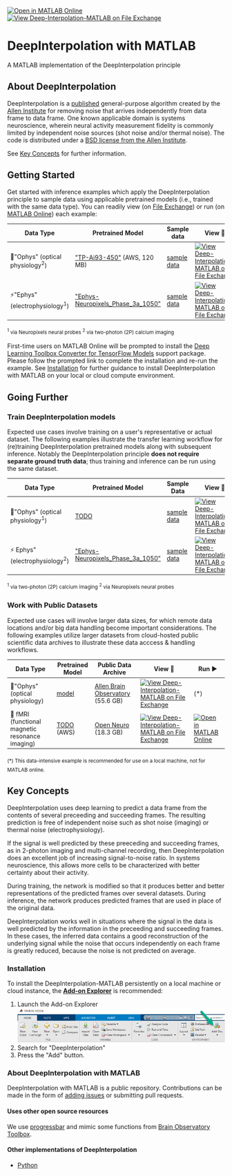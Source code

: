 [![Open in MATLAB Online](https://www.mathworks.com/images/responsive/global/open-in-matlab-online.svg)](https://matlab.mathworks.com/open/github/v1?repo=INCF/DeepInterpolation-MATLAB&file=gettingStarted.mlx)
[![View Deep-Interpolation-MATLAB on File Exchange](https://www.mathworks.com/matlabcentral/images/matlab-file-exchange.svg)](https://www.mathworks.com/matlabcentral/fileexchange/134991-deepinterpolation-matlab)

# DeepInterpolation with MATLAB
A MATLAB implementation of the DeepInterpolation principle

## About DeepInterpolation
DeepInterpolation is a [published](https://pubmed.ncbi.nlm.nih.gov/34650233) general-purpose algorithm created by the [Allen Institute](https://alleninstitute.org/) for removing noise that arrives independently from data frame to data frame. One known applicable domain is systems neuroscience, wherein neural activity measurement fidelity is commonly limited by independent noise sources (shot noise and/or thermal noise). The code is distributed under a [BSD license from the Allen Institute](LICENSE).

See [Key Concepts](https://github.com/MATLAB-Community-Toolboxes-at-INCF/DeepInterpolation-MATLAB/edit/main/README.md#key-concepts) for further information. 

## Getting Started
Get started with inference examples which apply the DeepInterpolation principle to sample data using applicable pretrained models (i.e., trained with the same data type). You can readily view (on [File Exchange](https://www.mathworks.com/matlabcentral/fileexchange/?category%5B%5D=overview%2Fsciences1689.support%2Fneuroscie832.support%2Fcellular-837&sort=date_desc_updated)) or run (on [MATLAB Online](https://www.mathworks.com/products/matlab-online.html)) each example:

| Data Type | Pretrained Model|  Sample data  | View :eyes: | Run ▶️
|  --- | --- | --- | --- | --- |
|🔬"Ophys" (optical physiology<sup>2</sup>) | ["TP-Ai93-450"](https://github.com/MATLAB-Community-Toolboxes-at-INCF/DeepInterpolation-MATLAB/blob/main/pretrainedModels/pretrained.json)  (AWS, 120 MB) | [sample data](sampleData/ophys_tiny_761605196.tif)   | [![View Deep-Interpolation-MATLAB on File Exchange](https://www.mathworks.com/matlabcentral/images/matlab-file-exchange.svg)](https://viewer.mathworks.com/?viewer=live_code&url=https%3A%2F%2Fwww.mathworks.com%2Fmatlabcentral%2Fmlc-downloads%2Fdownloads%2F84c22101-bffc-435a-910c-b0c7dcd5b386%2F29e7e92d-4639-4178-8e19-739580981e60%2Ffiles%2Fexamples%2Ftiny_ophys_inference.mlx&embed=web) | [![Open in MATLAB Online](https://www.mathworks.com/images/responsive/global/open-in-matlab-online.svg)](https://matlab.mathworks.com/open/github/v1?repo=INCF/DeepInterpolation-MATLAB&file=examples/tiny_ophys_inference.mlx)
|⚡"Ephys" (electrophysiology<sup>1</sup>) | ["Ephys-Neuropixels_Phase_3a_1050"](https://github.com/MATLAB-Community-Toolboxes-at-INCF/DeepInterpolation-MATLAB/blob/main/pretrainedModels/pretrained.json)  | [sample data](sampleData/ephys_tiny_continuous.dat2) | [![View Deep-Interpolation-MATLAB on File Exchange](https://www.mathworks.com/matlabcentral/images/matlab-file-exchange.svg)](https://viewer.mathworks.com/?viewer=live_code&url=https%3A%2F%2Fwww.mathworks.com%2Fmatlabcentral%2Fmlc-downloads%2Fdownloads%2F84c22101-bffc-435a-910c-b0c7dcd5b386%2F29e7e92d-4639-4178-8e19-739580981e60%2Ffiles%2Fexamples%2Ftiny_ephys_inference.mlx&embed=web) | [![Open in MATLAB Online](https://www.mathworks.com/images/responsive/global/open-in-matlab-online.svg)](https://matlab.mathworks.com/open/github/v1?repo=INCF/DeepInterpolation-MATLAB&file=examples/tiny_ephys_inference.mlx)


<sub><sup>1</sup> via Neuropixels neural probes <sup>2</sup> via two-photon (2P) calcium imaging<sub>

First-time users on MATLAB Online will be prompted to install the [Deep Learning Toolbox Converter for TensorFlow Models](https://nl.mathworks.com/matlabcentral/fileexchange/64649-deep-learning-toolbox-converter-for-tensorflow-models) support package. Please follow the prompted link to complete the installation and re-run the example. See [Installation](https://github.com/MATLAB-Community-Toolboxes-at-INCF/DeepInterpolation-MATLAB/edit/vijayiyer05-patch-1/README.md#installation) for further guidance to install DeepInterpolation with MATLAB on your local or cloud compute environment. 

## Going Further

### Train DeepInterpolation models 
Expected use cases involve training on a user's representative or actual dataset. The following examples illustrate the transfer learning workflow for (re)training DeepInterpolation pretrained models along with subsequent inference. Notably the DeepInterpolation principle **does not require separate ground truth data**; thus training and inference can be run using the same dataset. 

| Data Type  | Pretrained Model |  Sample Data | View :eyes:| Run ▶️
|---|---|---|---|---|
| 🔬"Ophys" (optical physiology<sup>1</sup>)| [TODO](sample_data/pretrainedNetwork.mat) | [sample data](sampleData/ophys_tiny_761605196.tif) | [![View Deep-Interpolation-MATLAB on File Exchange](https://www.mathworks.com/matlabcentral/images/matlab-file-exchange.svg)](https://viewer.mathworks.com/?viewer=live_code&url=https%3A%2F%2Fwww.mathworks.com%2Fmatlabcentral%2Fmlc-downloads%2Fdownloads%2F84c22101-bffc-435a-910c-b0c7dcd5b386%2Fbfd58de9-1242-48ba-81bc-dfe9c37fae6b%2Ffiles%2Fexamples%2Fcustomdatastore_example.mlx&embed=web) | [![Open in MATLAB Online](https://www.mathworks.com/images/responsive/global/open-in-matlab-online.svg)](https://matlab.mathworks.com/open/github/v1?repo=INCF/DeepInterpolation-MATLAB&file=examples/tiny_ophys_training.mlx)
| ⚡ Ephys" (electrophysiology<sup>2</sup>) | ["Ephys-Neuropixels_Phase_3a_1050"](pretrainedModels/pretrained.json) | [sample data](sampleData/ephys_tiny_continuous.dat2) | [![View Deep-Interpolation-MATLAB on File Exchange](https://www.mathworks.com/matlabcentral/images/matlab-file-exchange.svg)](https://viewer.mathworks.com/?viewer=live_code&url=https%3A%2F%2Fwww.mathworks.com%2Fmatlabcentral%2Fmlc-downloads%2Fdownloads%2F84c22101-bffc-435a-910c-b0c7dcd5b386%2F29e7e92d-4639-4178-8e19-739580981e60%2Ffiles%2Fexamples%2Ftiny_ephys_training.mlx&embed=web) | [![Open in MATLAB Online](https://www.mathworks.com/images/responsive/global/open-in-matlab-online.svg)](https://matlab.mathworks.com/open/github/v1?repo=INCF/DeepInterpolation-MATLAB&file=examples/tiny_ephys_training.mlx)

<sub><sup>1</sup> via two-photon (2P) calcium imaging <sup>2</sup> via Neuropixels neural probes<sub>



### Work with Public Datasets
Expected use cases will involve larger data sizes, for which remote data locations and/or big data handling become important considerations. The following examples utilize larger datasets from cloud-hosted public scientific data archives to illustrate these data acccess & handling workflows.

| Data Type  | Pretrained Model |  Public Data Archive | View :eyes: | Run ▶️
|---|---|---|---|---|
|🔬"Ophys" (optical physiology) | [model](pretrainedModels/pretrained.json) | [Allen Brain Observatory](http://allen-brain-observatory.s3.amazonaws.com/visual-coding-2p/ophys_movies/ophys_experiment_496908818.h5) (55.6 GB) | [![View Deep-Interpolation-MATLAB on File Exchange](https://www.mathworks.com/matlabcentral/images/matlab-file-exchange.svg)](https://viewer.mathworks.com/?viewer=live_code&url=https%3A%2F%2Fwww.mathworks.com%2Fmatlabcentral%2Fmlc-downloads%2Fdownloads%2F84c22101-bffc-435a-910c-b0c7dcd5b386%2F29e7e92d-4639-4178-8e19-739580981e60%2Ffiles%2Fexamples%2Fophys_AllenBrainObservatory.mlx&embed=web) | (\*) |
|🧠 fMRI (functional magnetic resonance imaging) | [TODO](pretrainedModels/pretrained.json) (AWS)| [Open Neuro](https://openneuro.org/datasets/ds001246/versions/1.2.1) (18.3 GB)| [![View Deep-Interpolation-MATLAB on File Exchange](https://www.mathworks.com/matlabcentral/images/matlab-file-exchange.svg)](https://viewer.mathworks.com/?viewer=live_code&url=https%3A%2F%2Fwww.mathworks.com%2Fmatlabcentral%2Fmlc-downloads%2Fdownloads%2F84c22101-bffc-435a-910c-b0c7dcd5b386%2F29e7e92d-4639-4178-8e19-739580981e60%2Ffiles%2Fexamples%2Ftiny_fMRI_inference.mlx&embed=web) | [![Open in MATLAB Online](https://www.mathworks.com/images/responsive/global/open-in-matlab-online.svg)](https://matlab.mathworks.com/open/github/v1?repo=INCF/DeepInterpolation-MATLAB&file=examples/other/fMRI_OpenNeuro.mlx)

<sub>(\*) This data-intensive example is recommended for use on a local machine, not for MATLAB online.</sub>

## Key Concepts

DeepInterpolation uses deep learning to predict a data frame from the contents of several preceeding and succeeding frames. The resulting prediction is free of independent noise such as shot noise (imaging) or thermal noise (electrophysiology). 

If the signal is well predicted by these preeceding and succeeding frames, as in 2-photon imaging and multi-channel recording, then DeepInterpolation does an excellent job of increasing signal-to-noise ratio. In systems neuroscience, this allows more cells to be characterized with better certainty about their activity. 

<!--
The principle behind DeepInterpolation is illustrated in the following figure from [Lecoq et al. 2021]((https://pubmed.ncbi.nlm.nih.gov/34650233)) in _Nature Methods_. 

![Figure 1a from Lecoq et al. 2021](sampleData/Lecoq_et_al_2021_Fig1a.png). 
--> 

During training, the network is modified so that it produces better and better representations of the predicted frames over several datasets. During inference, the network produces predicted frames that are used in place of the original data. 

DeepInterpolation works well in situations where the signal in the data is well predicted by the information in the preceeding and succeeding frames. In these cases, the inferred data contains a good reconstruction of the underlying signal while the noise that occurs independently on each frame is greatly reduced, because the noise is not predicted on average.

### Installation
To install the DeepInterpolation-MATLAB persistently on a local machine or cloud instance, the [**Add-on Explorer**](https://www.mathworks.com/products/matlab/add-on-explorer.html) is recommended: 
1. Launch the Add-on Explorer ![image](sampleData/188336991-77ba49f1-d70d-4111-a265-3f9ba284bb8d.png)
2. Search for "DeepInterpolation"
3. Press the "Add" button.

### About DeepInterpolation with MATLAB 
DeepInterpolation with MATLAB is a public repository. Contributions can be made in the form of [adding issues](https://github.com/MATLAB-Community-Toolboxes-at-INCF/DeepInterpolation-MATLAB/issues) or submitting pull requests.

#### Uses other open source resources
We use [progressbar](https://www.mathworks.com/matlabcentral/fileexchange/6922-progressbar) and mimic some functions from [Brain Observatory Toolbox](https://www.mathworks.com/matlabcentral/fileexchange/90900-brain-observatory-toolbox).

#### Other implementations of DeepInterpolation
- [Python](https://github.com/AllenInstitute/deepinterpolation)



